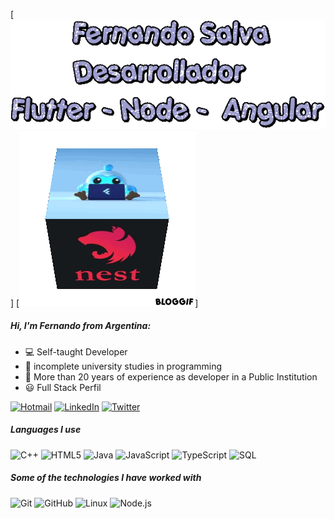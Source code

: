 
[![HEADER](https://github.com/FSALVA157/FSALVA157/blob/main/images/text.gif)]
[![Header](https://github.com/FSALVA157/FSALVA157/blob/main/images/cubo_fer.gif)]


##### Hi, I'm Fernando from Argentina:

- 💻 Self-taught Developer
- :test_tube: incomplete university studies in programming
- 💼 More than 20 years of experience as developer in a Public Institution
- 😃 Full Stack Perfil


[![Hotmail](https://img.shields.io/badge/hotmail-blue?style=for-the-badge&logo=microsoft)](mailto:fsalva157@hotmail.com)
[![LinkedIn](https://img.shields.io/badge/-LINKEDIN-violet?style=for-the-badge&logo=linkedin&logoColor=white)](linkedin.com/in/fernando-javier-salva-94aa4926)
[![Twitter](https://img.shields.io/badge/-LINKEDIN-blck?style=for-the-badge&logo=twitter&logoColor=white)](@FSALVA157)


##### Languages I use

![C++](https://img.shields.io/badge/-C++-000000?style=flat&logo=c%2B%2B)
![HTML5](https://img.shields.io/badge/-HTML5-000000?style=flat&logo=html5)
![Java](https://img.shields.io/badge/-Java-000000?style=flat&logo=java)
![JavaScript](https://img.shields.io/badge/-JavaScript-000000?style=flat&logo=javascript)
![TypeScript](https://img.shields.io/badge/-TypeScript-000000?style=flat&logo=typescript)
![SQL](https://img.shields.io/badge/-SQL-000000?style=flat&logo=postgresql)

##### Some of the technologies I have worked with

![Git](https://img.shields.io/badge/-Git-222222?style=flat&logo=git&logoColor=F05032)
![GitHub](https://img.shields.io/badge/-GitHub-222222?style=flat&logo=github&logoColor=181717)
![Linux](https://img.shields.io/badge/-Linux-222222?style=flat&logo=linux&logoColor=FCC624)
![Node.js](https://img.shields.io/badge/-Node.js-222222?style=flat&logo=node.js&logoColor=339933)




















